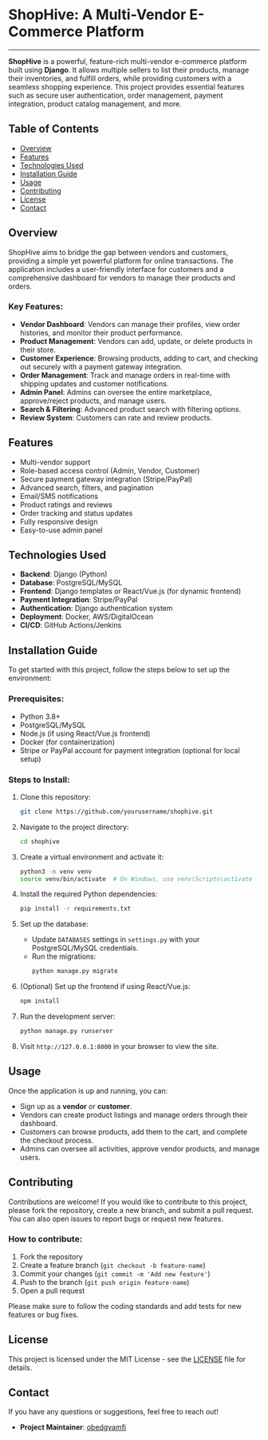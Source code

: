 
# **ShopHive: A Multi-Vendor E-Commerce Platform**
---
**ShopHive** is a powerful, feature-rich multi-vendor e-commerce platform built using **Django**. It allows multiple sellers to list their products, manage their inventories, and fulfill orders, while providing customers with a seamless shopping experience. This project provides essential features such as secure user authentication, order management, payment integration, product catalog management, and more.

## **Table of Contents**
- [Overview](#overview)
- [Features](#features)
- [Technologies Used](#technologies-used)
- [Installation Guide](#installation-guide)
- [Usage](#usage)
- [Contributing](#contributing)
- [License](#license)
- [Contact](#contact)

## **Overview**

ShopHive aims to bridge the gap between vendors and customers, providing a simple yet powerful platform for online transactions. The application includes a user-friendly interface for customers and a comprehensive dashboard for vendors to manage their products and orders.

### **Key Features**:
- **Vendor Dashboard**: Vendors can manage their profiles, view order histories, and monitor their product performance.
- **Product Management**: Vendors can add, update, or delete products in their store.
- **Customer Experience**: Browsing products, adding to cart, and checking out securely with a payment gateway integration.
- **Order Management**: Track and manage orders in real-time with shipping updates and customer notifications.
- **Admin Panel**: Admins can oversee the entire marketplace, approve/reject products, and manage users.
- **Search & Filtering**: Advanced product search with filtering options.
- **Review System**: Customers can rate and review products.

## **Features**
- Multi-vendor support
- Role-based access control (Admin, Vendor, Customer)
- Secure payment gateway integration (Stripe/PayPal)
- Advanced search, filters, and pagination
- Email/SMS notifications
- Product ratings and reviews
- Order tracking and status updates
- Fully responsive design
- Easy-to-use admin panel

## **Technologies Used**
- **Backend**: Django (Python)
- **Database**: PostgreSQL/MySQL
- **Frontend**: Django templates or React/Vue.js (for dynamic frontend)
- **Payment Integration**: Stripe/PayPal
- **Authentication**: Django authentication system
- **Deployment**: Docker, AWS/DigitalOcean
- **CI/CD**: GitHub Actions/Jenkins

## **Installation Guide**

To get started with this project, follow the steps below to set up the environment:

### Prerequisites:
- Python 3.8+
- PostgreSQL/MySQL
- Node.js (if using React/Vue.js frontend)
- Docker (for containerization)
- Stripe or PayPal account for payment integration (optional for local setup)

### Steps to Install:
1. Clone this repository:
   ```bash
   git clone https://github.com/yourusername/shophive.git
   ```
   
2. Navigate to the project directory:
   ```bash
   cd shophive
   ```
   
3. Create a virtual environment and activate it:
   ```bash
   python3 -m venv venv
   source venv/bin/activate  # On Windows, use venv\Scripts\activate
   ```

4. Install the required Python dependencies:
   ```bash
   pip install -r requirements.txt
   ```

5. Set up the database:
   - Update `DATABASES` settings in `settings.py` with your PostgreSQL/MySQL credentials.
   - Run the migrations:
     ```bash
     python manage.py migrate
     ```

6. (Optional) Set up the frontend if using React/Vue.js:
   ```bash
   npm install
   ```

7. Run the development server:
   ```bash
   python manage.py runserver
   ```

8. Visit `http://127.0.0.1:8000` in your browser to view the site.

## **Usage**

Once the application is up and running, you can:

- Sign up as a **vendor** or **customer**.
- Vendors can create product listings and manage orders through their dashboard.
- Customers can browse products, add them to the cart, and complete the checkout process.
- Admins can oversee all activities, approve vendor products, and manage users.

## **Contributing**

Contributions are welcome! If you would like to contribute to this project, please fork the repository, create a new branch, and submit a pull request. You can also open issues to report bugs or request new features.

### How to contribute:
1. Fork the repository
2. Create a feature branch (`git checkout -b feature-name`)
3. Commit your changes (`git commit -m 'Add new feature'`)
4. Push to the branch (`git push origin feature-name`)
5. Open a pull request

Please make sure to follow the coding standards and add tests for new features or bug fixes.

## **License**

This project is licensed under the MIT License - see the [LICENSE](LICENSE) file for details.

## **Contact**

If you have any questions or suggestions, feel free to reach out!

- **Project Maintainer**: [obedgyamfi](https://github.com/obedgyamfi)


